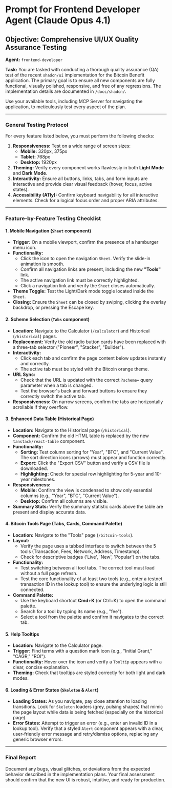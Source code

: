 # Prompt for Frontend Developer Agent (Claude Opus 4.1)

## **Objective:** Comprehensive UI/UX Quality Assurance Testing

**Agent:** `frontend-developer`

**Task:** You are tasked with conducting a thorough quality assurance (QA) test of the recent `shadcn/ui` implementation for the Bitcoin Benefit application. The primary goal is to ensure all new components are fully functional, visually polished, responsive, and free of any regressions. The implementation details are documented in `/docs/shadcn/`.

Use your available tools, including MCP Server for navigating the application, to meticulously test every aspect of the plan.

---

### **General Testing Protocol**

For every feature listed below, you must perform the following checks:

1.  **Responsiveness:** Test on a wide range of screen sizes:
    *   **Mobile:** 320px, 375px
    *   **Tablet:** 768px
    *   **Desktop:** 1920px
2.  **Theming:** Verify every component works flawlessly in both **Light Mode** and **Dark Mode**.
3.  **Interactivity:** Ensure all buttons, links, tabs, and form inputs are interactive and provide clear visual feedback (hover, focus, active states).
4.  **Accessibility (A11y):** Confirm keyboard navigability for all interactive elements. Check for a logical focus order and proper ARIA attributes.

---

### **Feature-by-Feature Testing Checklist**

#### **1. Mobile Navigation (`Sheet` component)**

*   **Trigger:** On a mobile viewport, confirm the presence of a hamburger menu icon.
*   **Functionality:**
    *   Click the icon to open the navigation `Sheet`. Verify the slide-in animation is smooth.
    *   Confirm all navigation links are present, including the new **"Tools"** link.
    *   The active navigation link must be correctly highlighted.
    *   Click a navigation link and verify the `Sheet` closes automatically.
*   **Theme Toggle:** Test the Light/Dark mode toggle located inside the `Sheet`.
*   **Closing:** Ensure the `Sheet` can be closed by swiping, clicking the overlay backdrop, or pressing the Escape key.

#### **2. Scheme Selection (`Tabs` component)**

*   **Location:** Navigate to the Calculator (`/calculator`) and Historical (`/historical`) pages.
*   **Replacement:** Verify the old radio button cards have been replaced with a three-tab selector ("Pioneer", "Stacker", "Builder").
*   **Interactivity:**
    *   Click each tab and confirm the page content below updates instantly and correctly.
    *   The active tab must be styled with the Bitcoin orange theme.
*   **URL Sync:**
    *   Check that the URL is updated with the correct `?scheme=` query parameter when a tab is changed.
    *   Test the browser's back and forward buttons to ensure they correctly switch the active tab.
*   **Responsiveness:** On narrow screens, confirm the tabs are horizontally scrollable if they overflow.

#### **3. Enhanced Data Table (Historical Page)**

*   **Location:** Navigate to the Historical page (`/historical`).
*   **Component:** Confirm the old HTML table is replaced by the new `tanstack/react-table` component.
*   **Functionality:**
    *   **Sorting:** Test column sorting for "Year", "BTC", and "Current Value". The sort direction icons (arrows) must appear and function correctly.
    *   **Export:** Click the "Export CSV" button and verify a CSV file is downloaded.
    *   **Highlighting:** Check for special row highlighting for 5-year and 10-year milestones.
*   **Responsiveness:**
    *   **Mobile:** Confirm the view is condensed to show only essential columns (e.g., "Year", "BTC", "Current Value").
    *   **Desktop:** Confirm all columns are visible.
*   **Summary Stats:** Verify the summary statistic cards above the table are present and display accurate data.

#### **4. Bitcoin Tools Page (Tabs, Cards, Command Palette)**

*   **Location:** Navigate to the "Tools" page (`/bitcoin-tools`).
*   **Layout:**
    *   Verify the page uses a tabbed interface to switch between the 5 tools (Transaction, Fees, Network, Address, Timestamp).
    *   Check for descriptive badges ('Live', 'New', 'Popular') on the tabs.
*   **Functionality:**
    *   Test switching between all tool tabs. The correct tool must load without a full page refresh.
    *   Test the core functionality of at least two tools (e.g., enter a testnet transaction ID in the lookup tool) to ensure the underlying logic is still connected.
*   **Command Palette:**
    *   Use the keyboard shortcut **Cmd+K** (or Ctrl+K) to open the command palette.
    *   Search for a tool by typing its name (e.g., "fee").
    *   Select a tool from the palette and confirm it navigates to the correct tab.

#### **5. Help Tooltips**

*   **Location:** Navigate to the Calculator page.
*   **Trigger:** Find terms with a question mark icon (e.g., "Initial Grant," "CAGR," "ROI").
*   **Functionality:** Hover over the icon and verify a `Tooltip` appears with a clear, concise explanation.
*   **Theming:** Check that tooltips are styled correctly for both light and dark modes.

#### **6. Loading & Error States (`Skeleton` & `Alert`)**

*   **Loading States:** As you navigate, pay close attention to loading transitions. Look for `Skeleton` loaders (grey, pulsing shapes) that mimic the page layout while data is being fetched (especially on the historical page).
*   **Error States:** Attempt to trigger an error (e.g., enter an invalid ID in a lookup tool). Verify that a styled `Alert` component appears with a clear, user-friendly error message and retry/dismiss options, replacing any generic browser errors.

---

### **Final Report**

Document any bugs, visual glitches, or deviations from the expected behavior described in the implementation plans. Your final assessment should confirm that the new UI is robust, intuitive, and ready for production.